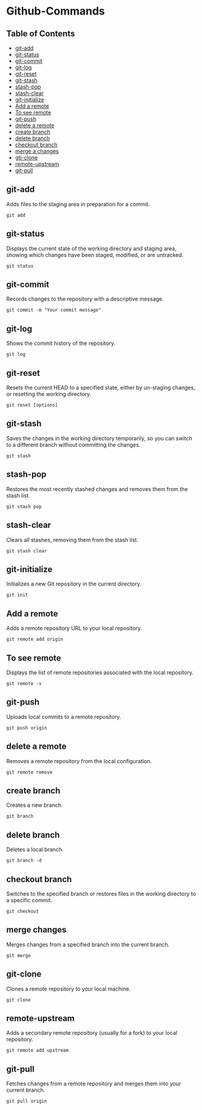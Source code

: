 # Github-Commands

<h2>Table of Contents</h2>
<ul>
  <li><a href="#command-1">git-add</a></li>
  <li><a href="#command-2">git-status</a></li>
  <li><a href="#command-3">git-commit</a></li>
  <li><a href="#command-4">git-log</a></li>
  <li><a href="#command-5">git-reset</a></li>
  <li><a href="#command-6">git-stash</a></li>
  <li><a href="#command-7">stash-pop</a></li>
  <li><a href="#command-8">stash-clear</a></li>
  <li><a href="#command-9">git-initialize</a></li>
  <li><a href="#command-10">Add a remote</a></li>
  <li><a href="#command-11">To see remote</a></li>
  <li><a href="#command-12">git-push</a></li>
  <li><a href="#command-13">delete a remote</a></li>
  <li><a href="#command-14">create branch</a></li>
  <li><a href="#command-15">delete branch</a></li>
  <li><a href="#command-16">checkout branch</a></li>
  <li><a href="#command-17">merge a changes</a></li>
  <li><a href="#command-18">gti-clone</a></li>
  <li><a href="#command-19">remote-upstream</a></li>
  <li><a href="#command-20">git-pull</a></li>
</ul>


<h2 id="command-1">git-add</h2> 
<p>Adds files to the staging area in preparation for a commit.</p> 
<pre><code>git add <file-or-directory></code></pre>
  
<h2 id="command-2">git-status</h2> <p>Displays the current state of the working directory and staging area, showing which changes have been staged, modified, or are untracked.</p> <pre><code>git status</code></pre>

<h2 id="command-3">git-commit</h2> <p>Records changes to the repository with a descriptive message.</p> <pre><code>git commit -m "Your commit message"</code></pre>

<h2 id="command-4">git-log</h2> <p>Shows the commit history of the repository.</p> <pre><code>git log</code></pre>
<h2 id="command-5">git-reset</h2> <p>Resets the current HEAD to a specified state, either by un-staging changes, or resetting the working directory.</p> <pre><code>git reset [options] <commit></code></pre>
  
<h2 id="command-6">git-stash</h2> <p>Saves the changes in the working directory temporarily, so you can switch to a different branch without committing the changes.</p> <pre><code>git stash</code></pre>

<h2 id="command-7">stash-pop</h2> <p>Restores the most recently stashed changes and removes them from the stash list.</p> <pre><code>git stash pop</code></pre>

<h2 id="command-8">stash-clear</h2> <p>Clears all stashes, removing them from the stash list.</p> <pre><code>git stash clear</code></pre>

<h2 id="command-9">git-initialize</h2> <p>Initializes a new Git repository in the current directory.</p> <pre><code>git init</code></pre>

<h2 id="command-10">Add a remote</h2> 
<p>Adds a remote repository URL to your local repository.</p> 
<pre><code>git remote add origin <remote-url></code></pre>
  
<h2 id="command-11">To see remote</h2> 
<p>Displays the list of remote repositories associated with the local repository.</p> 
<pre><code>git remote -v</code></pre>

<h2 id="command-12">git-push</h2> 
<p>Uploads local commits to a remote repository.</p> 
<pre><code>git push origin <branch-name></code></pre>
  
<h2 id="command-13">delete a remote</h2> 
<p>Removes a remote repository from the local configuration.</p> 
<pre><code>git remote remove <remote-name></code></pre>
  
<h2 id="command-14">create branch</h2> 
<p>Creates a new branch.</p> 
<pre><code>git branch <branch-name></code></pre>
  
<h2 id="command-15">delete branch</h2>
<p>Deletes a local branch.</p> 
<pre><code>git branch -d <branch-name></code></pre>
  
<h2 id="command-16">checkout branch</h2> 
<p>Switches to the specified branch or restores files in the working directory to a specific commit.</p>
<pre><code>git checkout <branch-name></code></pre>
  
<h2 id="command-17">merge changes</h2> 
<p>Merges changes from a specified branch into the current branch.</p> 
<pre><code>git merge <branch-name></code></pre>
  
<h2 id="command-18">git-clone</h2> 
<p>Clones a remote repository to your local machine.</p> 
<pre><code>git clone <repository-url></code></pre>
  
<h2 id="command-19">remote-upstream</h2> 
<p>Adds a secondary remote repository (usually for a fork) to your local repository.</p>
<pre><code>git remote add upstream <upstream-repo-url></code></pre>
  
<h2 id="command-20">git-pull</h2> 
<p>Fetches changes from a remote repository and merges them into your current branch.</p> 
<pre><code>git pull origin <branch-name></code></pre>
